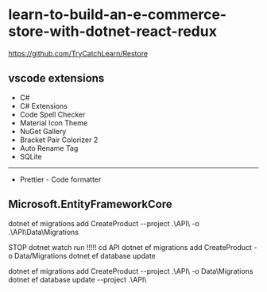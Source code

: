 # learn-to-build-an-e-commerce-store-with-dotnet-react-redux
https://github.com/TryCatchLearn/Restore

## vscode extensions 
* C#
* C# Extensions
* Code Spell Checker
* Material Icon Theme
* NuGet Gallery
* Bracket Pair Colorizer 2
* Auto Rename Tag
* SQLite
---------------
* Prettier - Code formatter


## Microsoft.EntityFrameworkCore

dotnet ef migrations add CreateProduct --project .\API\ -o .\API\Data\Migrations


STOP dotnet watch run !!!!!
cd API
dotnet ef migrations add CreateProduct -o Data/Migrations
dotnet ef database update 


dotnet ef migrations add CreateProduct --project .\API\ -o Data\Migrations
dotnet ef database update --project .\API\

